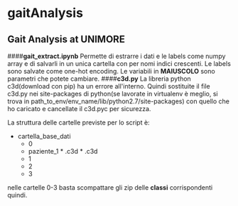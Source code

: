 # gaitAnalysis
## Gait Analysis at UNIMORE

####__gait_extract.ipynb__
Permette di estrarre i dati e le labels come numpy array e di salvarli in un unica cartella con per nomi indici crescenti. Le labels sono salvate come one-hot encoding. Le variabili in __MAIUSCOLO__ sono parametri che potete cambiare.
####__c3d.py__
La libreria python c3d(download con pip) ha un errore all'interno. Quindi sostituite il file c3d.py nei site-packages di python(se lavorate in virtualenv è meglio, si trova in path_to_env/env_name/lib/python2.7/site-packages) con quello che ho caricato e cancellate il c3d.pyc per sicurezza.

La struttura delle cartelle previste per lo script è:

* cartella_base_dati
  *  0
    *    paziente_1
      *      .c3d
      *      .c3d
  *  1
  *  2
  *  3

nelle cartelle 0-3 basta scompattare gli zip delle __classi__ corrispondenti quindi.
